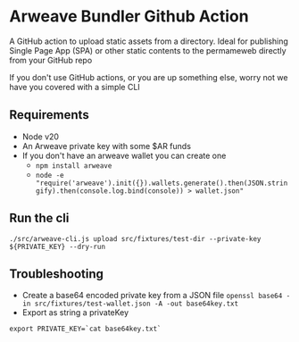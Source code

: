 # Arweave Bundler Github Action

A GitHub action to upload static assets from a directory. 
Ideal for publishing Single Page App (SPA) or other static contents to the permameweb directly from your GitHub repo

If you don't use GitHub actions, or you are up something else, worry not we have you covered with a simple CLI

## Requirements
- Node v20
- An Arweave private key with some $AR funds 
- If you don't have an arweave wallet you can create one 
  - `npm install arweave`
  - `node -e "require('arweave').init({}).wallets.generate().then(JSON.stringify).then(console.log.bind(console)) > wallet.json"`

## Run the cli
```
./src/arweave-cli.js upload src/fixtures/test-dir --private-key ${PRIVATE_KEY} --dry-run
```

## Troubleshooting
- Create a base64 encoded private key from a JSON file `openssl base64 -in src/fixtures/test-wallet.json -A -out base64key.txt`
- Export as string a privateKey
```
export PRIVATE_KEY=`cat base64key.txt`
```
